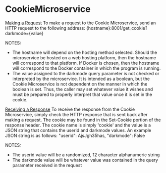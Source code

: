# CookieMicroservice

<u>Making a Request</u>
To make a request to the Cookie Microservice, send an HTTP request to the following address:
{hostname}:8001/get_cookie?darkmode={value}

NOTES:
* The hostname will depend on the hosting method selected. Should the microservice be hosted on a web hosting platform, then the hostname will correspond to that platform. If Docker is chosen, then the hostname will correspond to the Docker container in which the program is running.
* The value assigned to the darkmode query parameter is not checked or interpreted by the microservice. It is intended as a boolean, but the Cookie Microservice is not dependent on the manner in which the boolean is set. Thus, the caller may set whatever value it wishes and must be prepared to properly interpret that value once it is set in the cookie.

<u>Receiving a Response</u>
To receive the response from the Cookie Microservice, simply check the HTTP response that is sent back after making a request. The cookie may be found in the Set-Cookie portion of the response header.
The cookie name is simply 'cookie' and the value is a JSON string that contains the userid and darkmode values. An example JSON string is as follows:
"userid": AjsJgh35has, "darkmode": False

NOTES:
* The userid value will be a randomized, 12 character alphanumeric string
* The darkmode value will be whatever value was contained in the query parameter received in the request
